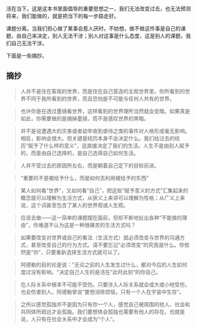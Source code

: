 
活在当下。这是这本书里面倡导的重要思想之一，我们无法改变过去，也无法预测将来，我们能做的，就是把当下的每一步路走好。

课题分离。当我们担心做了某事会惹人厌时，不妨想，做不做这件事是自己的课题，由自己来决定，别人无法干涉；别人对这事是什么态度，这是别人的课题，我们自己无法干涉。

下面是一些摘抄。

## 摘抄

> 人并不是住在客观的世界，而是住在自己营造的主观世界里。你所看到的世界不同于我所看到的世界，而且恐怕是不可能与任何人共有的世界。

> 也许你是在透过墨镜看世界，这样看到的世界理所当然就会变暗。如果真是如此，你需要做的是摘掉墨镜，而不是感叹世界的黑暗。

> 并不是说遭遇大的灾害或者幼年收到虐待之类的事件对人格形成毫无影响。相反，影响会很大。但关键是经历本身不会决定什么。我们给过去的经历“赋予了什么样的意义”，这直接决定了我们的生活。人生不是由别人赋予的，而是由自己选择的，是自己选择自己如何生活。

> 人并不受过去的原因所左右，而是朝着自己定下的目标前进。

> "重要的不是被给予什么，而是如何去利用被给予的东西"

> 某人如何看”世界“，又如何看“自己”，把这些“赋予意义的方式”汇集起来的概念就可以理解为生活方式，从狭义上来讲可以理解为性格；从广义上来说，这个词甚至包含了某人的世界观或人生观。

> 应该去做——这一简单的课题摆在面前，但却不断地扯出各种“不能做的理由”，你难道不认为这是一种很痛苦的生活方式吗？

> 如果要改变对世界或自己的看法（生活方式）就必须改变与世界的沟通方式，甚至改变自己的行为方式。请不要忘记“必须改变“的究竟是什么。你依然是”你“，只要重新选择生活方式就可以了。

> 阿德勒的目的论是说：”无论之前的人生发生过什么，都对今后的人生如何度过没有影响。“决定自己人生的是活在”此时此刻“的你自己。

> 在人际关系中根本不可能不受伤。只要涉入人际关系就会或大或小地受伤，也会伤害别人。阿德勒曾说”要想消除烦恼，只有一个人在宇宙中生存“。

> 之所以感觉孤独并不是因为只有你一个人，感觉自己被周围的他人、社会和共同体所疏远才会孤独。我们要想体会孤独也需要有他人的存在。也就是说，人只有在社会关系中才会成为”个人“。

> 